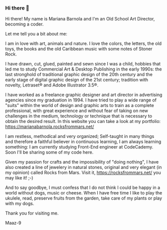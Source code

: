 ### Hi there 👋

<!--
**Maaz-9/maaz-9** is a ✨ _special_ ✨ repository because its `README.md` (this file) appears on your GitHub profile.

Here are some ideas to get you started:

- 🔭 I’m currently working on ...
- 🌱 I’m currently learning ...
- 👯 I’m looking to collaborate on ...
- 🤔 I’m looking for help with ...
- 💬 Ask me about ...
- 📫 How to reach me: ...
- 😄 Pronouns: ...
- ⚡ Fun fact: ...
-->

Hi there! My name is Mariana Barnola and I'm an Old School Art Director, becoming a coder.

Let me tell you a bit about me:

I am in love with art, animals and nature. I love the colors, the letters, the old toys, the books and the old Caribbean music with some notes of Stoner Rock.

I have drawn, cut, glued, painted and sewn since I was a child, hobbies that led me to study Commercial Art & Desktop Publishing in the early 1990s: the last stronghold of traditional graphic design of the 20th century and the early stage of digital graphic design of the 21st century; tradition with novelty, Letraset® and Adobe Illustrator 3.5®.

I have worked as a freelance graphic designer and art director in advertising agencies since my graduation in 1994. I have tried to play a wide range of "suits" within the world of design and graphic arts to train as a complete professional, with great experience and without fear of taking on new challenges in the medium, technology or technique that is necessary to obtain the desired result. In this website you can take a look at my portfolio: https://marianabarnola.rocksfrommars.net/


I am restless, methodical and very organized; Self-taught in many things and therefore a faithful believer in continuous learning, I am always learning something: I am currently studying Front-End engineer at CodeCademy. Soon I'll be sharing some of my code here.

Given my passion for crafts and the impossibility of "doing nothing", I have also created a line of jewelery in natural stones, original and very elegant (in my opinion) called Rocks from Mars. Visit it, https://rocksfrommars.net/ you may like it! ;-) 

And to say goodbye, I must confess that I do not think I could be happy in a world without dogs, music or cheese. When I have free time I like to play the ukulele, read, preserve fruits from the garden, take care of my plants or play with my dogs.

Thank you for visiting me.

Maaz-9
